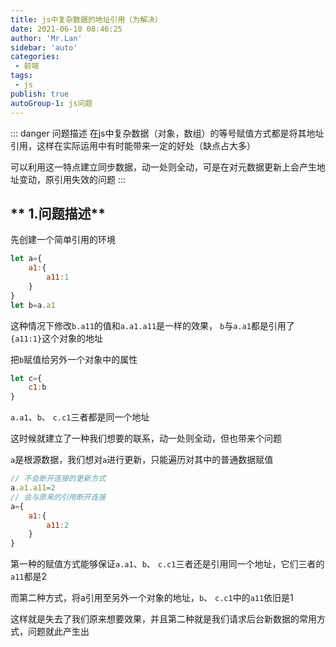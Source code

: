 ```yaml
--- 
title: js中复杂数据的地址引用（为解决）
date: 2021-06-10 08:46:25
author: 'Mr.Lan'
sidebar: 'auto'
categories: 
 - 前端
tags: 
 - js
publish: true
autoGroup-1: js问题
---
```

::: danger 问题描述
在js中复杂数据（对象，数组）的等号赋值方式都是将其地址引用，这样在实际运用中有时能带来一定的好处（缺点占大多）

可以利用这一特点建立同步数据，动一处则全动，可是在对元数据更新上会产生地址变动，原引用失效的问题
:::
<!-- more -->
## ** 1.问题描述**
先创建一个简单引用的环境
``` js
let a={
    a1:{
        a11:1
    }
}
let b=a.a1
```
这种情况下修改`b.a11`的值和`a.a1.a11`是一样的效果，
`b`与`a.a1`都是引用了`{a11:1}`这个对象的地址

把`b`赋值给另外一个对象中的属性
``` js
let c={
    c1:b
}
```
`a.a1`、`b`、 `c.c1`三者都是同一个地址

这时候就建立了一种我们想要的联系，动一处则全动，但也带来个问题

`a`是根源数据，我们想对`a`进行更新，只能遍历对其中的普通数据赋值

``` js
// 不会断开连接的更新方式
a.a1.a11=2
// 会与原来的引用断开连接
a={
    a1:{
        a11:2
    }
}
```
第一种的赋值方式能够保证`a.a1`、`b`、 `c.c1`三者还是引用同一个地址，它们三者的`a11`都是2

而第二种方式，将a引用至另外一个对象的地址，`b`、 `c.c1`中的`a11`依旧是1

这样就是失去了我们原来想要效果，并且第二种就是我们请求后台新数据的常用方式，问题就此产生出